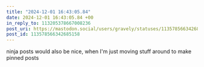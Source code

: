 ```yaml
---
title: "2024-12-01 16:43:05.84"
date: 2024-12-01 16:43:05.84 +00
in_reply_to: 113205378667008236
post_uri: https://mastodon.social/users/gravely/statuses/113578566342685158
post_id: 113578566342685158
---
```

ninja posts would also be nice, when I'm just moving stuff around to make pinned posts


